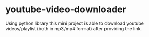 # youtube-video-downloader
Using python library this mini project is able to download youtube videos/playlist (both in mp3/mp4 format) after providing  the link.
